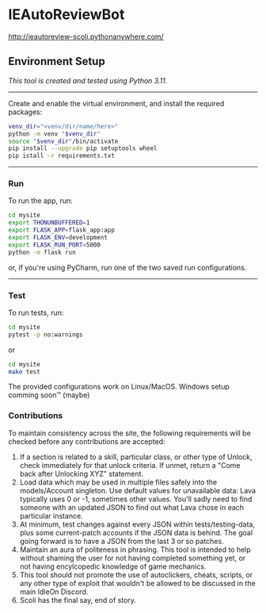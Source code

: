 # IEAutoReviewBot

http://ieautoreview-scoli.pythonanywhere.com/

## Environment Setup

_This tool is created and tested using Python 3.11._
<hr/>

Create and enable the virtual environment, and install the required packages:
``` bash
venv_dir="<venv/dir/name/here>"
python -m venv "$venv_dir"
source "$venv_dir"/bin/activate
pip install --upgrade pip setuptools wheel
pip istall -r requirements.txt
```
<hr/>

### Run

To run the app, run:
``` bash
cd mysite
export THONUNBUFFERED=1
export FLASK_APP=flask_app:app
export FLASK_ENV=development
export FLASK_RUN_PORT=5000
python -m flask run 
```
or, if you're using PyCharm, run one of the two saved run configurations.
<hr/>

### Test

To run tests, run:
``` bash
cd mysite
pytest -p no:warnings
```
or
``` bash
cd mysite
make test
```

The provided configurations work on Linux/MacOS. Windows setup comming soon™ (maybe)

### Contributions

To maintain consistency across the site, the following requirements will be checked before any contributions are accepted:
1) If a section is related to a skill, particular class, or other type of Unlock, check immediately for that unlock criteria. If unmet, return a "Come back after Unlocking XYZ" statement.
2) Load data which may be used in multiple files safely into the models/Account singleton. Use default values for unavailable data: Lava typically uses 0 or -1, sometimes other values. You'll sadly need to find someone with an updated JSON to find out what Lava chose in each particular instance.
3) At minimum, test changes against every JSON within tests/testing-data, plus some current-patch accounts if the JSON data is behind. The goal going forward is to have a JSON from the last 3 or so patches.
4) Maintain an aura of politeness in phrasing. This tool is intended to help without shaming the user for not having completed something yet, or not having encylcopedic knowledge of game mechanics.
5) This tool should not promote the use of autoclickers, cheats, scripts, or any other type of exploit that wouldn't be allowed to be discussed in the main IdleOn Discord.
6) Scoli has the final say, end of story.
